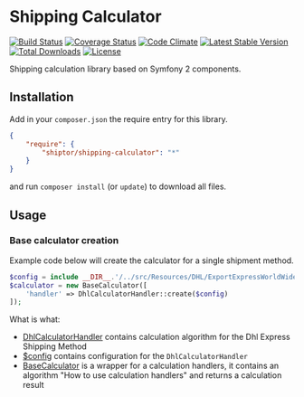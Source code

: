 # Shipping Calculator

[![Build Status](https://travis-ci.org/esteit/shipping-calculator.svg?branch=master)](https://travis-ci.org/esteit/shipping-calculator)
[![Coverage Status](https://coveralls.io/repos/esteit/shipping-calculator/badge.svg?branch=master&service=github)](https://coveralls.io/github/esteit/shipping-calculator?branch=master)
[![Code Climate](https://codeclimate.com/github/esteit/shipping-calculator/badges/gpa.svg)](https://codeclimate.com/github/esteit/shipping-calculator)
[![Latest Stable Version](https://poser.pugx.org/shiptor/shipping-calculator/v/stable)](https://packagist.org/packages/shiptor/shipping-calculator)
[![Total Downloads](https://poser.pugx.org/shiptor/shipping-calculator/downloads)](https://packagist.org/packages/shiptor/shipping-calculator)
[![License](https://poser.pugx.org/shiptor/shipping-calculator/license)](https://packagist.org/packages/shiptor/shipping-calculator)

Shipping calculation library based on Symfony 2 components.

## Installation

Add in your ```composer.json``` the require entry for this library.
```json
{
    "require": {
        "shiptor/shipping-calculator": "*"
    }
}
```
and run ```composer install``` (or ```update```) to download all files.

## Usage

### Base calculator creation

Example code below will create the calculator for a single shipment method.

```php
$config = include __DIR__.'/../src/Resources/DHL/ExportExpressWorldWide/tariff_2015_08_25_usa.php';
$calculator = new BaseCalculator([
    'handler' => DhlCalculatorHandler::create($config)
]);
```

What is what:
- [DhlCalculatorHandler](/src/Calculator/BaseCalculator.php) contains calculation algorithm for the Dhl Express Shipping Method
- [$config](/src/Resources/DHL/ExportExpressWorldWide/tariff_2015_08_25_usa.php) contains configuration for the `DhlCalculatorHandler`
- [BaseCalculator](/src/Calculator/BaseCalculator.php) is a wrapper for a calculation handlers, it contains an algorithm "How to use calculation handlers" and returns a calculation result

